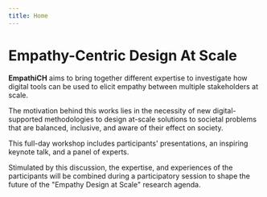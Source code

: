 ```yaml
---
title: Home
---
```


# Empathy-Centric Design At Scale

**EmpathiCH** aims to bring together different expertise to investigate how digital tools can be used to elicit empathy between multiple stakeholders at scale.
  
The motivation behind this works lies in the necessity of new digital-supported methodologies to design at-scale solutions to societal problems that are balanced, inclusive, and aware of their effect on society.
  
This full-day workshop includes participants' presentations, an inspiring keynote talk, and a panel of experts.
  
Stimulated by this discussion, the expertise, and experiences of the participants will be combined during a participatory session to shape the future of the "Empathy Design at Scale" research agenda.

<!---
> built using [Jekyll](https://jekyllrb.com/) and [GitHub Pages](https://pages.github.com/)
>
> images and content: cc-by-sa <a href="https://github.com/{{ site.github_username }}">{{ site.author }}</a> {{ site.pub_year}} (get [source code]({{ site.repo }})).
> Last build date: {{ site.time | date: "%Y-%m-%d" }}.
>
> <a href="http://creativecommons.org/licenses/by-sa/4.0/" rel="license"><img style="border-width: 0;" src="https://i.creativecommons.org/l/by-sa/4.0/88x31.png" alt="Creative Commons License" /></a>
-->
